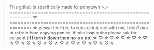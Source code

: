 > This github is specifically made for ponytown >_<
========================================================== **♡** ==========================================================
**☆** please feel free to cuds or interact with me, I don't *bite*.
**☆** refrain from copying ponies, if take inspiration please ask for consent (**If I turn it down then no is a** ___no___)
**☆** **♡** **☆** **♡** **☆** **♡** **☆** **♡** **☆** **♡** **☆** **♡** **☆** **♡** **☆** **♡** **☆** **♡** **☆** **♡** **☆** **♡** **☆** **♡** **☆** **♡** **☆** **♡** **☆**
<!--
**zcsaix/zcsaix** is a ✨ _special_ ✨ repository because its `README.md` (this file) appears on your GitHub profile.

Here are some ideas to get you started:

- 🔭 I’m currently working on ...
- 🌱 I’m currently learning ...
- 👯 I’m looking to collaborate on ...
- 🤔 I’m looking for help with ...
- 💬 Ask me about ...
- 📫 How to reach me: ...
- 😄 Pronouns: ...
- ⚡ Fun fact: ...
-->
